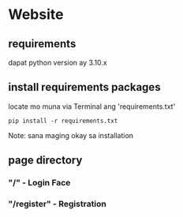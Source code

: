 # Website

## requirements 
dapat python version ay 3.10.x

## install requirements packages

locate mo muna via Terminal ang 'requirements.txt'

```shell
pip install -r requirements.txt
```

Note: sana maging okay sa installation

## page directory

### "/" - Login Face
### "/register" - Registration
